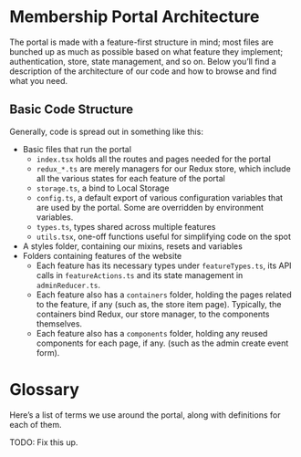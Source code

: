 # Membership Portal Architecture

The portal is made with a feature-first structure in mind; most files are bunched up as much as possible based on what feature they implement; authentication, store, state management, and so on. Below you’ll find a description of the architecture of our code and how to browse and find what you need.

## Basic Code Structure

Generally, code is spread out in something like this:

- Basic files that run the portal
	- `index.tsx` holds all the routes and pages needed for the portal
	- `redux_*.ts` are merely managers for our Redux store, which include all the various states for each feature of the portal
	- `storage.ts`, a bind to Local Storage
	- `config.ts`, a default export of various configuration variables that are used by the portal. Some are overridden by environment variables.
	- `types.ts`, types shared across multiple features
	- `utils.tsx`, one-off functions useful for simplifying code on the spot
- A styles folder, containing our mixins, resets and variables
- Folders containing features of the website
	- Each feature has its necessary types under `featureTypes.ts`, its API calls in `featureActions.ts` and its state management in `adminReducer.ts`.
	- Each feature also has a `containers` folder, holding the pages related to the feature, if any (such as, the store item page). Typically, the containers bind Redux, our store manager, to the components themselves.
	- Each feature also has a `components` folder, holding any reused components for each page, if any. (such as the admin create event form).

# Glossary

Here’s a list of terms we use around the portal, along with definitions for each of them.

TODO: Fix this up.
